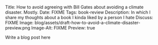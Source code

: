 Title: How to avoid agreeing with Bill Gates about avoiding a climate disaster. Mostly.
Date: FIXME
Tags: book-review
Description: In which I share my thoughts about a book I kinda liked by a person I hate
Discuss: FIXME
Image: blog/assets/draft-how-to-avoid-a-climate-disaster-preview.png
Image-Alt: FIXME
Preview: true

Write a blog post here
